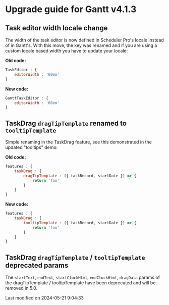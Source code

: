 # Upgrade guide for Gantt v4.1.3

## Task editor width locale change

The width of the task editor is now defined in Scheduler Pro's locale instead of in Gantt's. With this move, the key was
renamed and if you are using a custom locale based width you have to update your locale:

**Old code:**

```javascript
TaskEditor : {
    editorWidth : '60em'
}
```

**New code:**

```javascript
GanttTaskEditor : {
    editorWidth : '60em'
}
```

## TaskDrag `dragTipTemplate` renamed to `tooltipTemplate`

Simple renaming in the TaskDrag feature, see this demonstrated in the updated "tooltips" demo:

**Old code:**

```javascript
features : {
    taskDrag : {
        dragTipTemplate : ({ taskRecord, startDate }) => {
            return 'foo'
        }
    }
}
```

**New code:**

```javascript
features : {
    taskDrag : {
        tooltipTemplate : ({ taskRecord, startDate }) => {
            return 'foo'
        }
    }
}
```

## TaskDrag `dragTipTemplate` / `tooltipTemplate` deprecated params

The `startText`, `endText`, `startClockHtml`, `endClockHtml`, `dragData` params of the dragTipTemplate / tooltipTemplate
have been deprecated and will be removed in 5.0.


<p class="last-modified">Last modified on 2024-05-21 9:04:33</p>